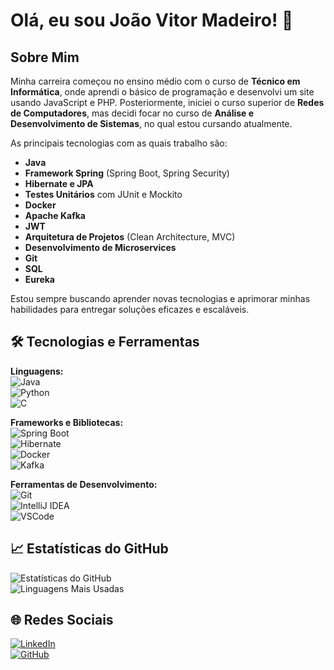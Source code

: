 # Olá, eu sou João Vitor Madeiro! 👋  

## Sobre Mim  

Minha carreira começou no ensino médio com o curso de **Técnico em Informática**, onde aprendi o básico de programação e desenvolvi um site usando JavaScript e PHP. Posteriormente, iniciei o curso superior de **Redes de Computadores**, mas decidi focar no curso de **Análise e Desenvolvimento de Sistemas**, no qual estou cursando atualmente.  

As principais tecnologias com as quais trabalho são:  
- **Java**  
- **Framework Spring** (Spring Boot, Spring Security)  
- **Hibernate e JPA**  
- **Testes Unitários** com JUnit e Mockito
- **Docker**  
- **Apache Kafka**  
- **JWT**  
- **Arquitetura de Projetos** (Clean Architecture, MVC)  
- **Desenvolvimento de Microservices**
- **Git**
- **SQL**
- **Eureka**

Estou sempre buscando aprender novas tecnologias e aprimorar minhas habilidades para entregar soluções eficazes e escaláveis.  


## 🛠️ Tecnologias e Ferramentas  

**Linguagens:**  
![Java](https://img.shields.io/badge/Java-ED8B00?style=for-the-badge&logo=java&logoColor=white)  
![Python](https://img.shields.io/badge/Python-3776AB?style=for-the-badge&logo=python&logoColor=white)  
![C](https://img.shields.io/badge/C-00599C?style=for-the-badge&logo=c&logoColor=white)  

**Frameworks e Bibliotecas:**  
![Spring Boot](https://img.shields.io/badge/Spring%20Boot-6DB33F?style=for-the-badge&logo=spring&logoColor=white)  
![Hibernate](https://img.shields.io/badge/Hibernate-59666C?style=for-the-badge&logo=hibernate&logoColor=white)  
![Docker](https://img.shields.io/badge/Docker-2496ED?style=for-the-badge&logo=docker&logoColor=white)  
![Kafka](https://img.shields.io/badge/Apache%20Kafka-231F20?style=for-the-badge&logo=apache-kafka&logoColor=white)  

**Ferramentas de Desenvolvimento:**  
![Git](https://img.shields.io/badge/Git-F05032?style=for-the-badge&logo=git&logoColor=white)  
![IntelliJ IDEA](https://img.shields.io/badge/IntelliJ%20IDEA-000000?style=for-the-badge&logo=intellij-idea&logoColor=white)  
![VSCode](https://img.shields.io/badge/Visual%20Studio%20Code-007ACC?style=for-the-badge&logo=visual-studio-code&logoColor=white)  

## 📈 Estatísticas do GitHub  

![Estatísticas do GitHub](https://github-readme-stats.vercel.app/api?username=JoaoVitorMadeiro&show_icons=true&theme=radical)  
![Linguagens Mais Usadas](https://github-readme-stats.vercel.app/api/top-langs/?username=JoaoVitorMadeiro&layout=compact&theme=radical)  

## 🌐 Redes Sociais  

[![LinkedIn](https://img.shields.io/badge/LinkedIn-0077B5?style=for-the-badge&logo=linkedin&logoColor=white)](https://www.linkedin.com/in/joãovitormadeiro)  
[![GitHub](https://img.shields.io/badge/GitHub-100000?style=for-the-badge&logo=github&logoColor=white)](https://github.com/JoaoVitorMadeiro)  

